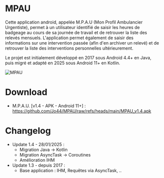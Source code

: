 # MPAU

Cette application android, appelée M.P.A.U (Mon Profil Ambulancier Urgentiste), permet à un utilisateur identifié de saisir les heures de badgeage au cours de sa journée de travail et de retrouver la liste des relevés mensuels. L'application permet également de saisir des informations sur une intervention passée (afin d'en archiver un relevé) et de retrouver la liste des interventions personnelles ultérieurement.  

Le projet est initialement développé en 2017 sous Android 4.4+ en Java, puis migré et adapté en 2025 sous Android 11+ en Kotlin. 

![MPAU](https://github.com/user-attachments/assets/97b835df-f55c-4db2-b6b6-1b41cd395c9f)

# Download

* M.P.A.U. [v1.4 - APK - Android 11+] :  
https://github.com/Jo44/MPAU/raw/refs/heads/main/MPAU_v1.4.apk

# Changelog

* Update 1.4 - 28/01/2025 :  
  * Migration Java -> Kotlin  
  * Migration AsyncTask -> Coroutines  
  * Amélioration IHM  
* Update 1.3 - depuis 2017 :  
  * Base application : IHM, Requêtes via AsyncTask, ..
